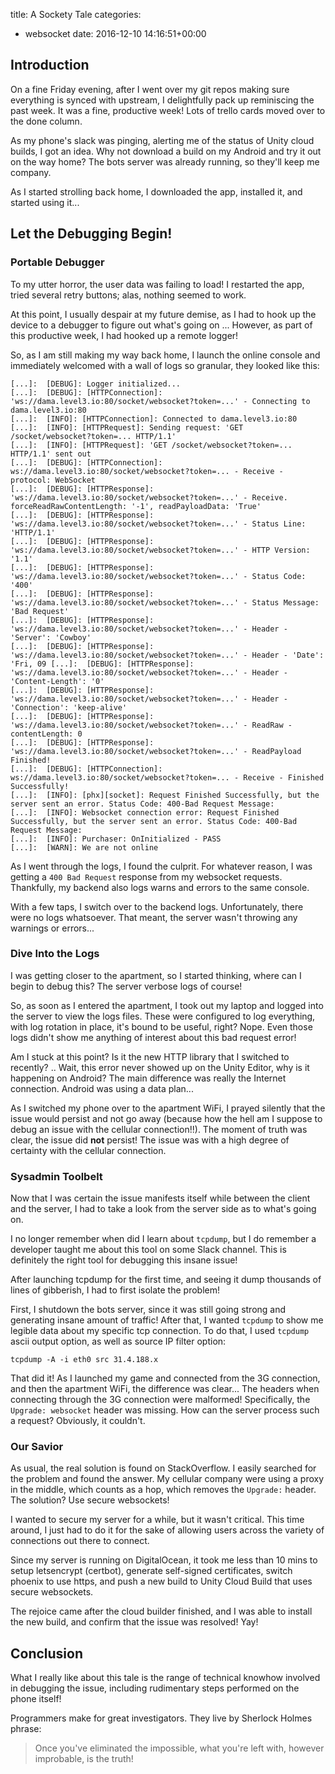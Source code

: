 title: A Sockety Tale
categories:
- websocket
date: 2016-12-10 14:16:51+00:00

## Introduction

On a fine Friday evening, after I went over my git repos making sure everything is synced with upstream, I delightfully pack up reminiscing the past week. It was a fine, productive week! Lots of trello cards moved over to the done column.

As my phone's slack was pinging, alerting me of the status of Unity cloud builds, I got an idea. Why not download a build on my Android and try it out on the way home? The bots server was already running, so they'll keep me company.

As I started strolling back home, I downloaded the app, installed it, and started using it...

## Let the Debugging Begin!

### Portable Debugger

To my utter horror, the user data was failing to load! I restarted the app, tried several retry buttons; alas, nothing seemed to work.

At this point, I usually despair at my future demise, as I had to hook up the device to a debugger to figure out what's going on ... However, as part of this productive week, I had hooked up a remote logger!

So, as I am still making my way back home, I launch the online console and immediately welcomed with a wall of logs so granular, they looked like this:

```text
[...]:  [DEBUG]: Logger initialized...
[...]:  [DEBUG]: [HTTPConnection]: 'ws://dama.level3.io:80/socket/websocket?token=...' - Connecting to dama.level3.io:80
[...]:  [INFO]: [HTTPConnection]: Connected to dama.level3.io:80
[...]:  [INFO]: [HTTPRequest]: Sending request: 'GET /socket/websocket?token=... HTTP/1.1'
[...]:  [INFO]: [HTTPRequest]: 'GET /socket/websocket?token=... HTTP/1.1' sent out
[...]:  [DEBUG]: [HTTPConnection]: ws://dama.level3.io:80/socket/websocket?token=... - Receive - protocol: WebSocket
[...]:  [DEBUG]: [HTTPResponse]: 'ws://dama.level3.io:80/socket/websocket?token=...' - Receive. forceReadRawContentLength: '-1', readPayloadData: 'True'
[...]:  [DEBUG]: [HTTPResponse]: 'ws://dama.level3.io:80/socket/websocket?token=...' - Status Line: 'HTTP/1.1'
[...]:  [DEBUG]: [HTTPResponse]: 'ws://dama.level3.io:80/socket/websocket?token=...' - HTTP Version: '1.1'
[...]:  [DEBUG]: [HTTPResponse]: 'ws://dama.level3.io:80/socket/websocket?token=...' - Status Code: '400'
[...]:  [DEBUG]: [HTTPResponse]: 'ws://dama.level3.io:80/socket/websocket?token=...' - Status Message: 'Bad Request'
[...]:  [DEBUG]: [HTTPResponse]: 'ws://dama.level3.io:80/socket/websocket?token=...' - Header - 'Server': 'Cowboy'
[...]:  [DEBUG]: [HTTPResponse]: 'ws://dama.level3.io:80/socket/websocket?token=...' - Header - 'Date': 'Fri, 09 [...]:  [DEBUG]: [HTTPResponse]: 'ws://dama.level3.io:80/socket/websocket?token=...' - Header - 'Content-Length': '0'
[...]:  [DEBUG]: [HTTPResponse]: 'ws://dama.level3.io:80/socket/websocket?token=...' - Header - 'Connection': 'keep-alive'
[...]:  [DEBUG]: [HTTPResponse]: 'ws://dama.level3.io:80/socket/websocket?token=...' - ReadRaw - contentLength: 0
[...]:  [DEBUG]: [HTTPResponse]: 'ws://dama.level3.io:80/socket/websocket?token=...' - ReadPayload Finished!
[...]:  [DEBUG]: [HTTPConnection]: ws://dama.level3.io:80/socket/websocket?token=... - Receive - Finished Successfully!
[...]:  [INFO]: [phx][socket]: Request Finished Successfully, but the server sent an error. Status Code: 400-Bad Request Message: 
[...]:  [INFO]: Websocket connection error: Request Finished Successfully, but the server sent an error. Status Code: 400-Bad Request Message: 
[...]:  [INFO]: Purchaser: OnInitialized - PASS
[...]:  [WARN]: We are not online
```

As I went through the logs, I found the culprit. For whatever reason, I was getting a `400 Bad Request` response from my websocket requests. Thankfully, my backend also logs warns and errors to the same console.

With a few taps, I switch over to the backend logs. Unfortunately, there were no logs whatsoever. That meant, the server wasn't throwing any warnings or errors...

### Dive Into the Logs

I was getting closer to the apartment, so I started thinking, where can I begin to debug this? The server verbose logs of course!

So, as soon as I entered the apartment, I took out my laptop and logged into the server to view the logs files. These were configured to log everything, with log rotation in place, it's bound to be useful, right? Nope. Even those logs didn't show me anything of interest about this bad request error!

Am I stuck at this point? Is it the new HTTP library that I switched to recently? .. Wait, this error never showed up on the Unity Editor, why is it happening on Android? The main difference was really the Internet connection. Android was using a data plan...

As I switched my phone over to the apartment WiFi, I prayed silently that the issue would persist and not go away (because how the hell am I suppose to debug an issue with the cellular connection!!). The moment of truth was clear, the issue did **not** persist! The issue was with a high degree of certainty with the cellular connection.

### Sysadmin Toolbelt

Now that I was certain the issue manifests itself while between the client and the server, I had to take a look from the server side as to what's going on.

I no longer remember when did I learn about `tcpdump`, but I do remember a developer taught me about this tool on some Slack channel. This is definitely the right tool for debugging this insane issue!

After launching tcpdump for the first time, and seeing it dump thousands of lines of gibberish, I had to first isolate the problem!

First, I shutdown the bots server, since it was still going strong and generating insane amount of traffic! After that, I wanted `tcpdump` to show me legible data about my specific tcp connection. To do that, I used `tcpdump` ascii output option, as well as source IP filter option:

```text
tcpdump -A -i eth0 src 31.4.188.x
```

That did it! As I launched my game and connected from the 3G connection, and then the apartment WiFi, the difference was clear... The headers when connecting through the 3G connection were malformed! Specifically, the `Upgrade: websocket` header was missing. How can the server process such a request? Obviously, it couldn't.

### Our Savior

As usual, the real solution is found on StackOverflow. I easily searched for the problem and found the answer. My cellular company were using a proxy in the middle, which counts as a hop, which removes the `Upgrade:` header. The solution? Use secure websockets!

I wanted to secure my server for a while, but it wasn't critical. This time around, I just had to do it for the sake of allowing users across the variety of connections out there to connect.

Since my server is running on DigitalOcean, it took me less than 10 mins to setup letsencrypt (certbot), generate self-signed certificates, switch phoenix to use https, and push a new build to Unity Cloud Build that uses secure websockets.

The rejoice came after the cloud builder finished, and I was able to install the new build, and confirm that the issue was resolved! Yay!

## Conclusion

What I really like about this tale is the range of technical knowhow involved in debugging the issue, including rudimentary steps performed on the phone itself!

Programmers make for great investigators. They live by Sherlock Holmes phrase:

> Once you've eliminated the impossible, what you're left with, however improbable, is the truth!
